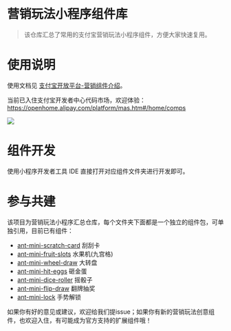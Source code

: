 # 营销玩法小程序组件库

> 该仓库汇总了常用的支付宝营销玩法小程序组件，方便大家快速复用。

# 使用说明
使用文档见 [支付宝开放平台-营销组件介绍](https://opendocs.alipay.com/mini/00cfli)。

当前已入住支付宝开发者中心代码市场，欢迎体验：https://openhome.alipay.com/platform/mas.htm#/home/comps

![](https://img.alicdn.com/tfs/TB1uiTjxhD1gK0jSZFyXXciOVXa-2956-1574.png)

# 组件开发
使用小程序开发者工具 IDE 直接打开对应组件文件夹进行开发即可。

# 参与共建
该项目为营销玩法小程序汇总仓库，每个文件夹下面都是一个独立的组件包，可单独引用，目前已有组件：
- [ant-mini-scratch-card](https://www.npmjs.com/package/ant-mini-scratch-card) 刮刮卡
- [ant-mini-fruit-slots](https://www.npmjs.com/package/ant-mini-fruit-slots) 水果机(九宫格)
- [ant-mini-wheel-draw](https://www.npmjs.com/package/ant-mini-wheel-draw) 大转盘
- [ant-mini-hit-eggs](https://www.npmjs.com/package/ant-mini-hit-eggs) 砸金蛋
- [ant-mini-dice-roller](https://www.npmjs.com/package/ant-mini-dice-roller) 摇骰子
- [ant-mini-flip-draw](https://www.npmjs.com/package/ant-mini-flip-draw) 翻牌抽奖
- [ant-mini-lock](https://www.npmjs.com/package/ant-mini-lock) 手势解锁

如果你有好的意见或建议，欢迎给我们提issue；如果你有新的营销玩法创意组件，也欢迎入住，有可能成为官方支持的扩展组件哦！